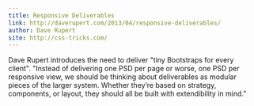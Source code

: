 ```yaml
---
title: Responsive Deliverables
link: http://daverupert.com/2013/04/responsive-deliverables/
author: Dave Rupert
site: http://css-tricks.com/
---
```


Dave Rupert introduces the need to deliver "tiny Bootstraps for every client". "Instead of delivering one PSD per page or worse, one PSD per responsive view, we should be thinking about deliverables as modular pieces of the larger system. Whether they’re based on strategy, components, or layout, they should all be built with extendibility in mind."